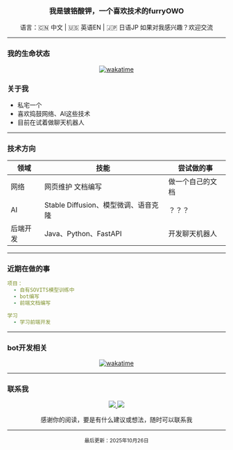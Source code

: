 

<h3 align="center">我是镀铬酸钾，一个喜欢技术的furryOWO</h3>

<div align="center">
  语言：🇨🇳 中文 | 🇺🇸 英语EN | 🇯🇵 日语JP  
  如果对我感兴趣？欢迎交流
</div>

---
### 我的生命状态

<p align="center">
<a href="https://xinlvapi.k2cr2o9.xyz/upload_heartrate.php"><img src="https://xinlvapi.k2cr2o9.xyz/heart_rate_images/latest_heart_rate.png" alt="wakatime"></a>
</p>





### 关于我

- 私宅一个
- 喜欢捣鼓网络、AI这些技术
- 目前在试着做聊天机器人

---

### 技术方向

| 领域         | 技能                                  | 尝试做的事                          |
|--------------|---------------------------------------|-------------------------------------|
| 网络         | 网页维护 文档编写                 | 做一个自己的文档        |
| AI           | Stable Diffusion、模型微调、语音克隆  | ？？？  |
| 后端开发     | Java、Python、FastAPI                 | 开发聊天机器人        |

---

### 近期在做的事

```yaml
项目：
  - 自有SOVITS模型训练中
  - bot编写
  - 前端文档编写

学习
  - 学习前端开发
```

---

### bot开发相关


<p align="center">
<a href="https://wakatime.com/badge/user/f1a61b2c-4be5-4513-a094-ff5a28b46e4f/project/0b438445-12c8-48be-9273-58851a0f5d2b"><img src="https://wakatime.com/badge/user/f1a61b2c-4be5-4513-a094-ff5a28b46e4f/project/0b438445-12c8-48be-9273-58851a0f5d2b.svg" alt="wakatime"></a>
</p>




---

### 联系我

<p align="center">
  <a href="mailto:2221577113@qq.com">
    <img src="https://img.shields.io/badge/邮件-yellow.1225@outlook.com-7F00FF?style=for-the-badge&logo=mail.ru" />
  </a>
  <a href="1">
    <img src="https://img.shields.io/badge/QQ-2221577113-7F00FF?style=for-the-badge&logo=twitter" />
  </a>
</p>

<div align="center">
  感谢你的阅读，要是有什么建议或想法，随时可以联系我
</div>

---

<p align="center">
  <sub>最后更新：2025年10月26日</sub>
</p>
